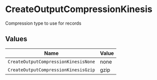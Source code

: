 # CreateOutputCompressionKinesis

Compression type to use for records


## Values

| Name                                 | Value                                |
| ------------------------------------ | ------------------------------------ |
| `CreateOutputCompressionKinesisNone` | none                                 |
| `CreateOutputCompressionKinesisGzip` | gzip                                 |